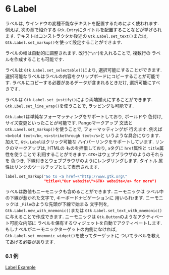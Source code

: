 # 6 Label

ラベルは, ウインドウの変種不能なテキストを配置するためによく使われます.
例えば, 次の章で紹介する `Gtk.Entry`にタイトルを配置することなどが挙げられ
ます. テキストはコンストラクタか後述の `Gtk.Label.set_text()`または,
`Gtk.Label.set_markup()`を使って設定することができます.

ラベルの幅は自動的に調整されます. 改行(`"\n"`)を入れることで, 複数行の
ラベルを作成することも可能です.

ラベルは `Gtk.Label.set_selectable()`により, 選択可能にすることができます.
選択可能なラベルはラベルの内容をクリップボードにコピーすることが可能です.
ラベルにコピーする必要があるデータが含まれるときだけ, 選択可能にすべきです.

ラベルは `Gtk.Label.set_justify()`により両端揃えにすることができます.
`Gtk.Lbel.set_line_wrap()`を使うことで, ラッピングも可能です.

`Gtk.Label`は単純なフォーマッティングをサポートしており, ボールドや
色付け, サイズ変更といったことが可能です. Pangoマークアップ
文法と `Gtk.Lavel.set_markup()`を使うことで, フォーマッティングが
行えます. 例えば `<b>bold text</b>`, `<s>strikethrough text</s>`と
いうような具合になります. 加えて, `Gtk.Label`はクリック可能な
ハイパーリンクをサポートしています. リンクのマークアップは, HTMLの
ものを拝借しており, `a`タグに `href`属性と `title`属性を使うことで
利用することができます. `GTK+`はウェブブラウザのようのそれらを
色つき, 下線付きとウェブブラウザのようにレンダリングします. タイトル
属性はリンクのツールチップとして表示されます.

```python
label.set_markup("Go to <a href=\"http://www.gtk.org\"
                 "title=\"Our website\">GTK+ website</a> for more")
```

ラベルは数値もニーモニックも含めることができます. ニーモニックは
ラベル中の下線が惹かれた文字で, キーボードナビゲーションに
用いられrます. ニーモニックは `_File`のような先頭が下線で始まる
文字列を, `Gtk.Label.new_with_mnemonic()`または
`Gtk.Label.set_text_with_mnemonic()`に与えることで作成できます.
ニーモニックは `Gtk.Button`のようなアクティベート可能な内部に
ラベルを保有するウィジェットを自動でアクティベートします.
もしナベルがニーモニックターゲットの内側になければ,
`Gtk.Label.set_mnemonic_widget()`を使ってターゲットに
ついてラベルを教えてあげる必要があります.

### 6.1 例

[Label Example](label_example.py)
